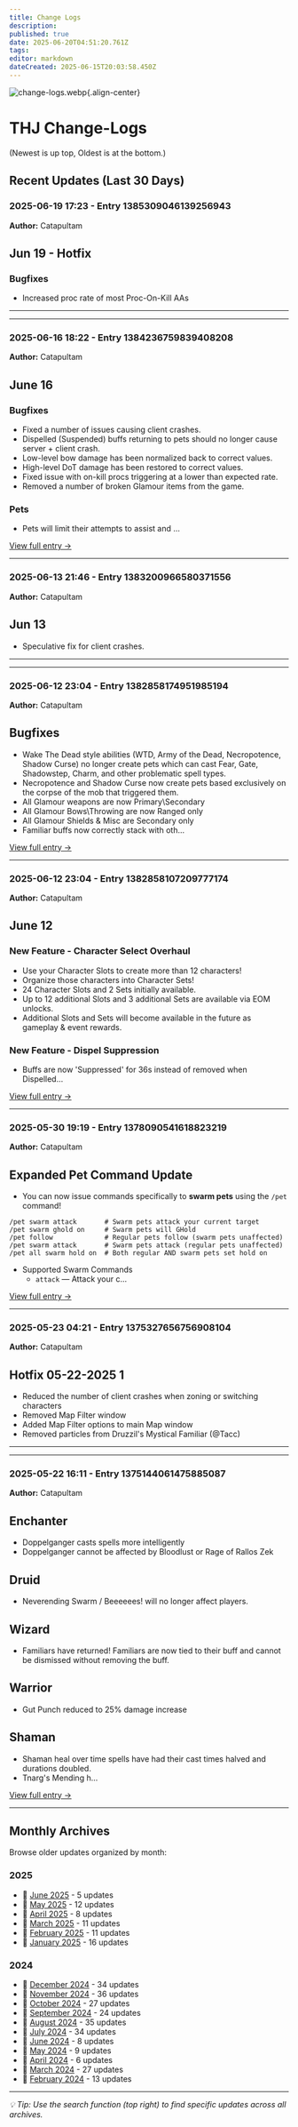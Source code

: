 ```yaml
---
title: Change Logs
description: 
published: true
date: 2025-06-20T04:51:20.761Z
tags: 
editor: markdown
dateCreated: 2025-06-15T20:03:58.450Z
---
```


![change-logs.webp](/change-logs.webp){.align-center}
# THJ Change-Logs
(Newest is up top, Oldest is at the bottom.)

## Recent Updates (Last 30 Days)

### 2025-06-19 17:23 - Entry 1385309046139256943
**Author:** Catapultam

## Jun 19 - Hotfix
### Bugfixes
* Increased proc rate of most Proc-On-Kill AAs

---

---

### 2025-06-16 18:22 - Entry 1384236759839408208
**Author:** Catapultam

## June 16
### Bugfixes
  * Fixed a number of issues causing client crashes.
  * Dispelled (Suspended) buffs returning to pets should no longer cause server + client crash.
  * Low-level bow damage has been normalized back to correct values.
  * High-level DoT damage has been restored to correct values.
  * Fixed issue with on-kill procs triggering at a lower than expected rate.
  * Removed a number of broken Glamour items from the game.
### Pets
  * Pets will limit their attempts to assist and ...

[View full entry →](/en/changelog-2025-06#entry-1384236759839408208)

---

### 2025-06-13 21:46 - Entry 1383200966580371556
**Author:** Catapultam

## Jun 13
* Speculative fix for client crashes.

---

---

### 2025-06-12 23:04 - Entry 1382858174951985194
**Author:** Catapultam

## Bugfixes
* Wake The Dead style abilities (WTD, Army of the Dead, Necropotence, Shadow Curse) no longer create pets which can cast Fear, Gate, Shadowstep, Charm, and other problematic spell types.
* Necropotence and Shadow Curse now create pets based exclusively on the corpse of the mob that triggered them.
* All Glamour weapons are now Primary\Secondary
* All Glamour Bows\Throwing are now Ranged only
* All Glamour Shields & Misc are Secondary only
* Familiar buffs now correctly stack with oth...

[View full entry →](/en/changelog-2025-06#entry-1382858174951985194)

---

### 2025-06-12 23:04 - Entry 1382858107209777174
**Author:** Catapultam

## June 12
### New Feature - Character Select Overhaul
* Use your Character Slots to create more than 12 characters!
* Organize those characters into Character Sets!
* 24 Character Slots and 2 Sets initially available.
* Up to 12 additional Slots and 3 additional Sets are available via EOM unlocks.
* Additional Slots and Sets will become available in the future as gameplay & event rewards.
### New Feature - Dispel Suppression
* Buffs are now 'Suppressed' for 36s instead of removed when Dispelled...

[View full entry →](/en/changelog-2025-06#entry-1382858107209777174)

---

### 2025-05-30 19:19 - Entry 1378090541618823219
**Author:** Catapultam

## Expanded Pet Command Update
* You can now issue commands specifically to **swarm pets** using the `/pet` command!
```
/pet swarm attack       # Swarm pets attack your current target
/pet swarm ghold on     # Swarm pets will GHold
/pet follow             # Regular pets follow (swarm pets unaffected)
/pet swarm attack       # Swarm pets attack (regular pets unaffected)
/pet all swarm hold on  # Both regular AND swarm pets set hold on
```
* Supported Swarm Commands
    * `attack` — Attack your c...

[View full entry →](/en/changelog-2025-05#entry-1378090541618823219)

---

### 2025-05-23 04:21 - Entry 1375327656756908104
**Author:** Catapultam

## Hotfix 05-22-2025 1

* Reduced the number of client crashes when zoning or switching characters
* Removed Map Filter window
* Added Map Filter options to main Map window
* Removed particles from Druzzil's Mystical Familiar (@Tacc)

---

---

### 2025-05-22 16:11 - Entry 1375144061475885087
**Author:** Catapultam

## Enchanter
* Doppelganger casts spells more intelligently
* Doppelganger cannot be affected by Bloodlust or Rage of Rallos Zek
## Druid
* Neverending Swarm / Beeeeees! will no longer affect players.
## Wizard
 * Familiars have returned! Familiars are now tied to their buff and cannot be dismissed without removing the buff.
## Warrior
 * Gut Punch reduced to 25% damage increase
## Shaman
 * Shaman heal over time spells have had their cast times halved and durations doubled.
 * Tnarg's Mending h...

[View full entry →](/en/changelog-2025-05#entry-1375144061475885087)

---


## Monthly Archives

Browse older updates organized by month:


### 2025
- 📍 [June 2025](/en/changelog-2025-06) - 5 updates
- 📍 [May 2025](/en/changelog-2025-05) - 12 updates
- 📄 [April 2025](/en/changelog-2025-04) - 8 updates
- 📄 [March 2025](/en/changelog-2025-03) - 11 updates
- 📄 [February 2025](/en/changelog-2025-02) - 11 updates
- 📄 [January 2025](/en/changelog-2025-01) - 16 updates

### 2024
- 📄 [December 2024](/en/changelog-2024-12) - 34 updates
- 📄 [November 2024](/en/changelog-2024-11) - 36 updates
- 📄 [October 2024](/en/changelog-2024-10) - 27 updates
- 📄 [September 2024](/en/changelog-2024-09) - 24 updates
- 📄 [August 2024](/en/changelog-2024-08) - 35 updates
- 📄 [July 2024](/en/changelog-2024-07) - 34 updates
- 📄 [June 2024](/en/changelog-2024-06) - 8 updates
- 📄 [May 2024](/en/changelog-2024-05) - 9 updates
- 📄 [April 2024](/en/changelog-2024-04) - 6 updates
- 📄 [March 2024](/en/changelog-2024-03) - 27 updates
- 📄 [February 2024](/en/changelog-2024-02) - 13 updates

---

*💡 Tip: Use the search function (top right) to find specific updates across all archives.*
